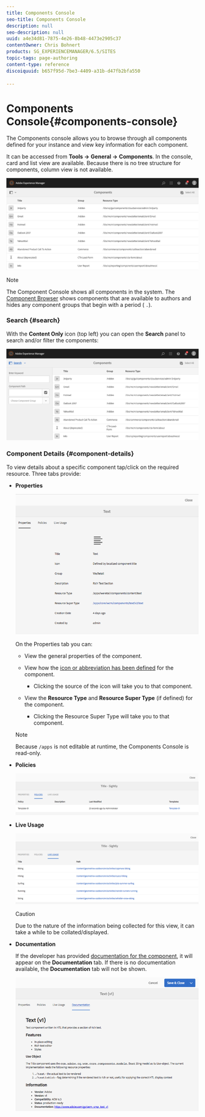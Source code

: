 ```yaml
---
title: Components Console
seo-title: Components Console
description: null
seo-description: null
uuid: a4e34d81-7875-4e26-8b48-4473e2905c37
contentOwner: Chris Bohnert
products: SG_EXPERIENCEMANAGER/6.5/SITES
topic-tags: page-authoring
content-type: reference
discoiquuid: b657f95d-7be3-4409-a31b-d47fb2bfa550

---
```


# Components Console{#components-console}

The Components console allows you to browse through all components defined for your instance and view key information for each component.

It can be accessed from **Tools -&gt;** **General -&gt;** **Components**. In the console, card and list view are available. Because there is no tree structure for components, column view is not available.

![](assets/screen-shot_2019-03-05at113145.png)

>[!NOTE]
>
>The Component Console shows all components in the system. The [Component Browser](../../../sites/authoring/using/author-environment-tools.md#components-browser) shows components that are available to authors and hides any component groups that begin with a period ( `.`).

### Search {#search}

With the **Content Only** icon (top left) you can open the **Search** panel to search and/or filter the components:

![](assets/screen-shot_2019-03-05at113251.png) 

### Component Details {#component-details}

To view details about a specific component tap/click on the required resource. Three tabs provide:

* **Properties**

  ![](assets/screen_shot_2018-03-27at165847.png)

  On the Properties tab you can:

    * View the general properties of the component.  
    * View how the [icon or abbreviation has been defined](/sites/developing/using/components-basics.md#component-icon-in-touch-ui) for the component.

        * Clicking the source of the icon will take you to that component.

    * View the **Resource Type** and **Resource Super Type** (if defined) for the component.

        * Clicking the Resource Super Type will take you to that component.

  >[!NOTE]
  >
  >Because `/apps` is not editable at runtime, the Components Console is read-only.

* **Policies**

  ![](assets/chlimage_1-169.png)

* **Live Usage**

  ![](assets/chlimage_1-170.png)

  >[!CAUTION]
  >
  >Due to the nature of the information being collected for this view, it can take a while to be collated/displayed.

* **Documentation**

  If the developer has provided [documentation for the component](../../../sites/developing/using/developing-components.md#documenting-your-component), it will appear on the **Documentation** tab. If there is no documentation available, the **Documentation** tab will not be shown.

  ![](assets/chlimage_1-171.png)

